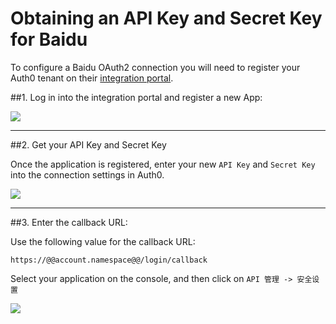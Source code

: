 # Obtaining an API Key and Secret Key for Baidu

To configure a Baidu OAuth2 connection you will need to register your Auth0 tenant on their [integration portal](https://developer.baidu.com/dev).

##1. Log in into the integration portal and register a new App:

![](img/baidu-register-1.png)

---

##2. Get your API Key and Secret Key

Once the application is registered, enter your new `API Key` and `Secret Key` into the connection settings in Auth0.

![](img/baidu-register-2.png)

---

##3. Enter the callback URL:

Use the following value for the callback URL:

	https://@@account.namespace@@/login/callback

Select your application on the console, and then click on `API 管理 -> 安全设置`

![](img/baidu-register-3.png)

